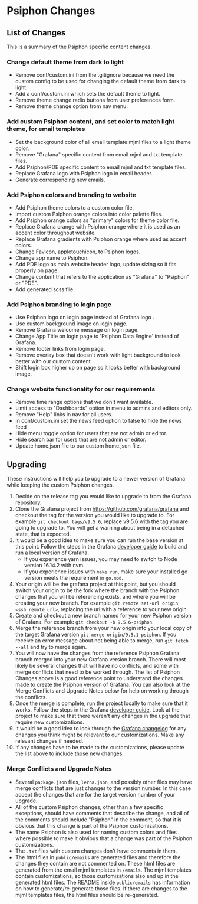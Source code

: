 # Psiphon Changes

## List of Changes

This is a summary of the Psiphon specific content changes.

### Change default theme from dark to light

- Remove conf/custom.ini from the .gitignore because we need the custom config to be used for changing the default theme from dark to light.
- Add a conf/custom.ini which sets the default theme to light.
- Remove theme change radio buttons from user preferences form.
- Remove theme change option from nav menu.

### Add custom Psiphon content, and set color to match light theme, for email templates

- Set the background color of all email template mjml files to a light theme color.
- Remove "Grafana" specific content from email mjml and txt template files.
- Add Psiphon/PDE specific content to email mjml and txt template files.
- Replace Grafana logo with Psiphon logo in email header.
- Generate corresponding new emails.

### Add Psiphon colors and branding to website

- Add Psiphon theme colors to a custom color file.
- Import custom Psiphon orange colors into color palette files.
- Add Psiphon orange colors as "primary" colors for theme color file.
- Replace Grafana orange with Psiphon orange where it is used as an accent color throughout website.
- Replace Grafana gradients with Psiphon orange where used as accent colors.
- Change Favicon, appletouchicon, to Psiphon logos.
- Change app name to Psiphon.
- Add PDE logo as main website header logo, update sizing so it fits properly on page.
- Change content that refers to the application as "Grafana" to "Psiphon" or "PDE".
- Add generated scss file.

### Add Psiphon branding to login page

- Use Psiphon logo on login page instead of Grafana logo .
- Use custom background image on login page.
- Remove Grafana welcome message on login page.
- Change App Title on login page to 'Psiphon Data Engine' instead of Grafana.
- Remove footer links from login page.
- Remove overlay box that doesn't work with light background to look better with our custom content.
- Shift login box higher up on page so it looks better with background image.

### Change website functionality for our requirements

- Remove time range options that we don't want available.
- Limit access to "Dashboards" option in menu to admins and editors only.
- Remove "Help" links in nav for all users.
- In conf/custom.ini set the news feed option to false to hide the news feed
- Hide menu toggle option for users that are not admin or editor.
- Hide search bar for users that are not admin or editor.
- Update home.json file to our custom home.json file.

## Upgrading

These instructions will help you to upgrade to a newer version of Grafana while keeping the custom Psiphon changes.

1. Decide on the release tag you would like to upgrade to from the Grafana repository.
2. Clone the Grafana project from https://github.com/grafana/grafana and checkout the tag for the version you would like to upgrade to. For example `git checkout tags/v9.5.6`, replace v9.5.6 with the tag you are going to upgrade to. You will get a warning about being in a detached state, that is expected.
3. It would be a good idea to make sure you can run the base version at this point. Follow the steps in the Grafana [developer guide](https://github.com/grafana/grafana/blob/main/contribute/developer-guide.md) to build and run a local version of Grafana.
   - If you experience yarn issues, you may need to switch to Node version 16.14.2 with nvm.
   - If you experience issues with `make run`, make sure your installed go version meets the requirement in `go.mod`.
4. Your origin will be the grafana project at this point, but you should switch your origin to be the fork where the branch with the Psiphon changes that you will be referencing exists, and where you will be creating your new branch. For example `git remote set-url origin <ssh_remote_url>`, replacing the url with a reference to your new origin.
5. Create and checkout a new branch named for your new Psiphon version of Grafana. For example `git checkout -b 9.5.6-psiphon`.
6. Merge the reference branch from your new origin into your local copy of the target Grafana version `git merge origin/9.5.1-psiphon`. If you receive an error message about not being able to merge, run `git fetch --all` and try to merge again.
7. You will now have the changes from the reference Psiphon Grafana branch merged into your new Grafana version branch. There will most likely be several changes that will have no conflicts, and some with merge conflicts that need to be worked through. The list of Psiphon Changes above is a good reference point to understand the changes made to create the Psiphon version of Grafana. You can also look at the Merge Conflicts and Upgrade Notes below for help on working through the conflicts.
8. Once the merge is complete, run the project locally to make sure that it works. Follow the steps in the Grafana [developer guide](https://github.com/grafana/grafana/blob/main/contribute/developer-guide.md). Look at the project to make sure that there weren't any changes in the upgrade that require new customizations.
9. It would be a good idea to look through the [Grafana changelog](https://github.com/grafana/grafana/blob/main/CHANGELOG.md) for any changes you think might be relevant to our customizations. Make any relevant changes if needed.
10. If any changes have to be made to the customizations, please update the list above to include those new changes.

### Merge Conflicts and Upgrade Notes

- Several `package.json` files, `lerna.json`, and possibly other files may have merge conflicts that are just changes to the version number. In this case accept the changes that are for the target version number of your upgrade.
- All of the custom Psiphon changes, other than a few specific exceptions, should have comments that describe the change, and all of the comments should include "Psiphon" in the comment, so that it is obvious that this change is part of the Psiphon customizations.
- The name Psiphon is also used for naming custom colors and files where possible to make it obvious that a change was part of the Psiphon customizations.
- The `.txt` files with custom changes don't have comments in them.
- The html files in `public/emails` are generated files and therefore the changes they contain are not commented on. These html files are generated from the email mjml templates in `/emails`. The mjml templates contain customizations, so those customizations also end up in the generated html files. The README inside `public/emails` has information on how to generate/re-generate those files. If there are changes to the mjml templates files, the html files should be re-generated.
